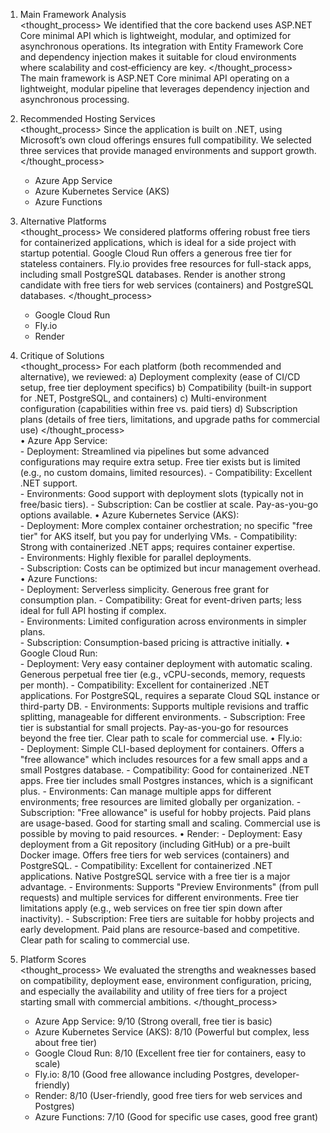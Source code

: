 1. Main Framework Analysis  
   <thought_process>
   We identified that the core backend uses ASP.NET Core minimal API which is lightweight, modular, and optimized for asynchronous operations. Its integration with Entity Framework Core and dependency injection makes it suitable for cloud environments where scalability and cost‐efficiency are key.
   </thought_process>  
   The main framework is ASP.NET Core minimal API operating on a lightweight, modular pipeline that leverages dependency injection and asynchronous processing.

2. Recommended Hosting Services  
   <thought_process>
   Since the application is built on .NET, using Microsoft’s own cloud offerings ensures full compatibility. We selected three services that provide managed environments and support growth.
   </thought_process>  
   - Azure App Service  
   - Azure Kubernetes Service (AKS)  
   - Azure Functions

3. Alternative Platforms  
   <thought_process>
   We considered platforms offering robust free tiers for containerized applications, which is ideal for a side project with startup potential. Google Cloud Run offers a generous free tier for stateless containers. Fly.io provides free resources for full-stack apps, including small PostgreSQL databases. Render is another strong candidate with free tiers for web services (containers) and PostgreSQL databases.
   </thought_process>  
   - Google Cloud Run
   - Fly.io
   - Render

4. Critique of Solutions  
   <thought_process>
   For each platform (both recommended and alternative), we reviewed:
   a) Deployment complexity (ease of CI/CD setup, free tier deployment specifics)
   b) Compatibility (built-in support for .NET, PostgreSQL, and containers)
   c) Multi-environment configuration (capabilities within free vs. paid tiers)
   d) Subscription plans (details of free tiers, limitations, and upgrade paths for commercial use)
   </thought_process>  
   • Azure App Service:  
	   - Deployment: Streamlined via pipelines but some advanced configurations may require extra setup. Free tier exists but is limited (e.g., no custom domains, limited resources).
	   - Compatibility: Excellent .NET support.  
	   - Environments: Good support with deployment slots (typically not in free/basic tiers).
	   - Subscription: Can be costlier at scale. Pay-as-you-go options available.
   • Azure Kubernetes Service (AKS):  
	   - Deployment: More complex container orchestration; no specific "free tier" for AKS itself, but you pay for underlying VMs.
	   - Compatibility: Strong with containerized .NET apps; requires container expertise.  
	   - Environments: Highly flexible for parallel deployments.  
	   - Subscription: Costs can be optimized but incur management overhead.
   • Azure Functions:  
	   - Deployment: Serverless simplicity. Generous free grant for consumption plan.
	   - Compatibility: Great for event-driven parts; less ideal for full API hosting if complex.  
	   - Environments: Limited configuration across environments in simpler plans.  
	   - Subscription: Consumption-based pricing is attractive initially.
   • Google Cloud Run:  
	   - Deployment: Very easy container deployment with automatic scaling. Generous perpetual free tier (e.g., vCPU-seconds, memory, requests per month).
	   - Compatibility: Excellent for containerized .NET applications. For PostgreSQL, requires a separate Cloud SQL instance or third-party DB.
	   - Environments: Supports multiple revisions and traffic splitting, manageable for different environments.
	   - Subscription: Free tier is substantial for small projects. Pay-as-you-go for resources beyond the free tier. Clear path to scale for commercial use.
   • Fly.io:  
	   - Deployment: Simple CLI-based deployment for containers. Offers a "free allowance" which includes resources for a few small apps and a small Postgres database.
	   - Compatibility: Good for containerized .NET apps. Free tier includes small Postgres instances, which is a significant plus.
	   - Environments: Can manage multiple apps for different environments; free resources are limited globally per organization.
	   - Subscription: "Free allowance" is useful for hobby projects. Paid plans are usage-based. Good for starting small and scaling. Commercial use is possible by moving to paid resources.
   • Render:
	   - Deployment: Easy deployment from a Git repository (including GitHub) or a pre-built Docker image. Offers free tiers for web services (containers) and PostgreSQL.
	   - Compatibility: Excellent for containerized .NET applications. Native PostgreSQL service with a free tier is a major advantage.
	   - Environments: Supports "Preview Environments" (from pull requests) and multiple services for different environments. Free tier limitations apply (e.g., web services on free tier spin down after inactivity).
	   - Subscription: Free tiers are suitable for hobby projects and early development. Paid plans are resource-based and competitive. Clear path for scaling to commercial use.

5. Platform Scores  
   <thought_process>
   We evaluated the strengths and weaknesses based on compatibility, deployment ease, environment configuration, pricing, and especially the availability and utility of free tiers for a project starting small with commercial ambitions.
   </thought_process>  
   - Azure App Service: 9/10 (Strong overall, free tier is basic)
   - Azure Kubernetes Service (AKS): 8/10 (Powerful but complex, less about free tier)
   - Google Cloud Run: 8/10 (Excellent free tier for containers, easy to scale)
   - Fly.io: 8/10 (Good free allowance including Postgres, developer-friendly)
   - Render: 8/10 (User-friendly, good free tiers for web services and Postgres)
   - Azure Functions: 7/10 (Good for specific use cases, good free grant)
